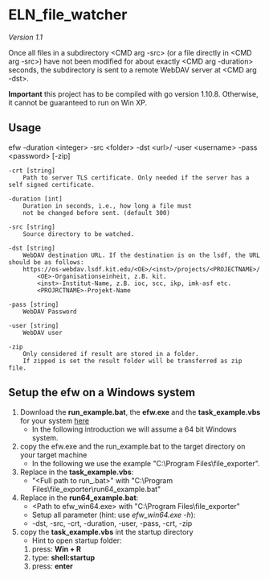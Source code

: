# ELN_file_watcher
*Version 1.1*

Once all files in a subdirectory <CMD arg -src> 
(or a file directly in <CMD arg -src>) have not been
modified for about exactly <CMD arg -duration> seconds,
the subdirectory is sent to a remote WebDAV server at <CMD arg -dst>.

**Important** this project has to be compiled with go version 1.10.8. Otherwise, it cannot be guaranteed to run on Win XP.

## Usage

efw -duration &lt;integer&gt; -src &lt;folder&gt; -dst &lt;url&gt;/ -user &lt;username&gt; -pass &lt;password&gt; [-zip]

    -crt [string]
        Path to server TLS certificate. Only needed if the server has a self signed certificate.
    
    -duration [int]
        Duration in seconds, i.e., how long a file must
        not be changed before sent. (default 300)
    
    -src [string]
        Source directory to be watched.
    
    -dst [string]
        WebDAV destination URL. If the destination is on the lsdf, the URL should be as follows:
        https://os-webdav.lsdf.kit.edu/<OE>/<inst>/projects/<PROJECTNAME>/
            <OE>-Organisationseinheit, z.B. kit.
            <inst>-Institut-Name, z.B. ioc, scc, ikp, imk-asf etc.
            <PROJRCTNAME>-Projekt-Name

    -pass [string]
        WebDAV Password

    -user [string]
        WebDAV user
  
    -zip
        Only considered if result are stored in a folder. 
        If zipped is set the result folder will be transferred as zip file.   

## Setup the efw on a Windows system
1) Download the **run_example.bat**, the **efw.exe** and the **task_example.vbs** for your system [here](https://github.com/ComPlat/ELN_file_watcher/releases/tag/latest)
    - In the following introduction we will assume a 64 bit Windows system.
2) copy the efw.exe and the run_example.bat to the target directory on your target machine
    - In the following we use the example "C:\Program Files\file_exporter".
3) Replace in the **task_example.vbs**:
    - "&lt;Full path to run_.bat&gt;" with "C:\Program Files\file_exporter\run64_example.bat"
4) Replace in the **run64_example.bat**:
    - &lt;Path to efw_win64.exe&gt; with "C:\Program Files\file_exporter\"
    - Setup all parameter (hint: use _efw_win64.exe -h_):
    - -dst, -src, -crt, -duration, -user, -pass, -crt, -zip
5) copy the **task_example.vbs** int the startup directory
    - Hint to open startup folder:
    1) press: **Win + R**
    2) type: **shell:startup**
    3) press: **enter**



  

